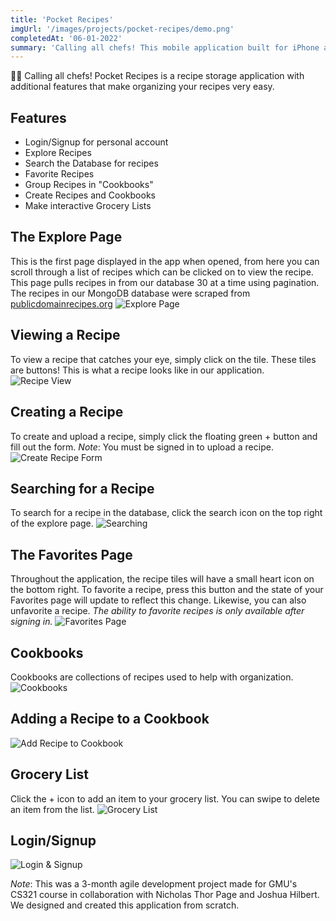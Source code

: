 ```yaml
---
title: 'Pocket Recipes'
imgUrl: '/images/projects/pocket-recipes/demo.png'
completedAt: '06-01-2022'
summary: 'Calling all chefs! This mobile application built for iPhone and Android has many features.'
---
```


👨‍🍳 Calling all chefs! Pocket Recipes is a recipe storage application with additional features that make organizing your recipes very easy.

## Features

- Login/Signup for personal account
- Explore Recipes
- Search the Database for recipes
- Favorite Recipes
- Group Recipes in "Cookbooks"
- Create Recipes and Cookbooks
- Make interactive Grocery Lists

## The Explore Page

This is the first page displayed in the app when opened, from here you can scroll through a list of recipes which can be clicked on to view the recipe. This page pulls recipes in from our database 30 at a time using pagination. The recipes in our MongoDB database were scraped from [publicdomainrecipes.org](https://publicdomainrecipes.org/)
![Explore Page](/images/projects/pocket-recipes/explore-page.png)

## Viewing a Recipe

To view a recipe that catches your eye, simply click on the tile. These tiles are buttons! This is what a recipe looks like in our application.
![Recipe View](/images/projects/pocket-recipes/recipe-view.png)

## Creating a Recipe

To create and upload a recipe, simply click the floating green + button and fill out the form. _Note_: You must be signed in to upload a recipe.
![Create Recipe Form](/images/projects/pocket-recipes/recipe-form.png)

## Searching for a Recipe

To search for a recipe in the database, click the search icon on the top right of the explore page.
![Searching](/images/projects/pocket-recipes/search.png)

## The Favorites Page

Throughout the application, the recipe tiles will have a small heart icon on the bottom right. To favorite a recipe, press this button and the state of your Favorites page will update to reflect this change. Likewise, you can also unfavorite a recipe. _The ability to favorite recipes is only available after signing in._
![Favorites Page](/images/projects/pocket-recipes/favorites.png)

## Cookbooks

Cookbooks are collections of recipes used to help with organization.
![Cookbooks](/images/projects/pocket-recipes/cookbooks.png)

## Adding a Recipe to a Cookbook

![Add Recipe to Cookbook](/images/projects/pocket-recipes/add-recipe-to-cookbook.png)

## Grocery List

Click the + icon to add an item to your grocery list. You can swipe to delete an item from the list.
![Grocery List](/images/projects/pocket-recipes/grocery-list.png)

## Login/Signup

![Login & Signup](/images/projects/pocket-recipes/login-signup.png)

_Note_: This was a 3-month agile development project made for GMU's CS321 course in collaboration with Nicholas Thor Page and Joshua Hilbert. We designed and created this application from scratch.
